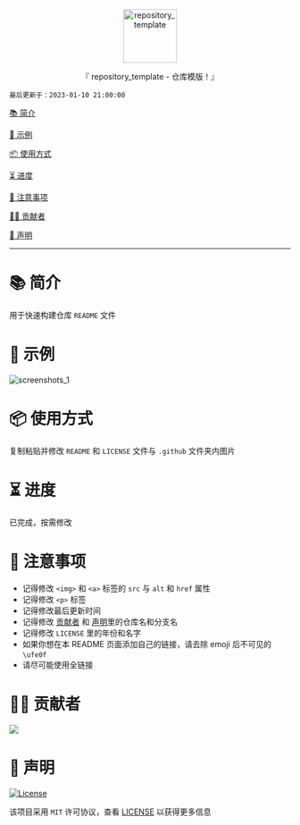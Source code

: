 <div align="center">
  <img id="repository_template" width="96" alt="repository_template" src="https://raw.githubusercontent.com/Cierra-Runis/repository_template/master/.github/icon.svg">
  <p>『 repository_template - 仓库模版！』</p>
</div>

`最后更新于：2023-01-10 21:00:00`

[📚 简介](#-简介)

[📸 示例](#-示例)

[📦 使用方式](#-使用方式)

[⏳ 进度](#-进度)

[📌 注意事项](#-注意事项)

[🧑‍💻 贡献者](#-贡献者)

[🔦 声明](#-声明)

---

# 📚 简介

用于快速构建仓库 `README` 文件

# 📸 示例

![screenshots_1](https://raw.githubusercontent.com/Cierra-Runis/repository_template/master/.github/screenshots_1.png)

# 📦 使用方式

复制粘贴并修改 `README` 和 `LICENSE` 文件与 `.github` 文件夹内图片

# ⏳ 进度

已完成，按需修改

# 📌 注意事项

- 记得修改 `<img>` 和 `<a>` 标签的 `src` 与 `alt` 和 `href` 属性
- 记得修改 `<p>` 标签
- 记得修改最后更新时间
- 记得修改 [贡献者](#-Contributor) 和 [声明](#-Declaration)里的仓库名和分支名
- 记得修改 `LICENSE` 里的年份和名字
- 如果你想在本 README 页面添加自己的链接，请去除 emoji 后不可见的 `\ufe0f`
- 请尽可能使用全链接

# 🧑‍💻 贡献者

<a href="https://github.com/Cierra-Runis/repository_template/graphs/contributors">
  <img src="https://contrib.rocks/image?repo=Cierra-Runis/repository_template" />
</a>

# 🔦 声明

[![License](https://img.shields.io/github/license/Cierra-Runis/repository_template)](https://github.com/Cierra-Runis/repository_template/blob/master/LICENSE)

该项目采用 `MIT` 许可协议，查看 [LICENSE](https://github.com/Cierra-Runis/repository_template/blob/master/LICENSE) 以获得更多信息
